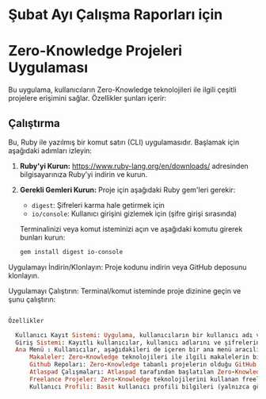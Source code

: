 # Şubat Ayı Çalışma Raporları için

# Zero-Knowledge Projeleri Uygulaması

Bu uygulama, kullanıcıların Zero-Knowledge teknolojileri ile ilgili çeşitli projelere erişimini sağlar. Özellikler şunları içerir:

## Çalıştırma

Bu, Ruby ile yazılmış bir komut satırı (CLI) uygulamasıdır. Başlamak için aşağıdaki adımları izleyin:

1. **Ruby'yi Kurun:** https://www.ruby-lang.org/en/downloads/ adresinden bilgisayarınıza Ruby'yi indirin ve kurun.

2. **Gerekli Gemleri Kurun:** Proje için aşağıdaki Ruby gem'leri gerekir:
   * `digest`: Şifreleri karma hale getirmek için
   * `io/console`: Kullanıcı girişini gizlemek için (şifre girişi sırasında)

   Terminalinizi veya komut isteminizi açın ve aşağıdaki komutu girerek bunları kurun:
   ```bash
   gem install digest io-console

Uygulamayı İndirin/Klonlayın: Proje kodunu indirin veya GitHub deposunu klonlayın.

Uygulamayı Çalıştırın: Terminal/komut isteminde proje dizinine geçin ve şunu çalıştırın:

  ```ruby main.rb

Özellikler

    Kullanıcı Kayıt Sistemi: Uygulama, kullanıcıların bir kullanıcı adı ve şifre oluşturmasına olanak tanır. Şifreler güvenlik için karma hale getirilir ve bir dosyada saklanır.
    Giriş Sistemi: Kayıtlı kullanıcılar, kullanıcı adlarını ve şifrelerini kullanarak giriş yapabilirler.
    Ana Menü : Kullanıcılar, aşağıdakileri de içeren bir ana menü aracılığıyla çeşitli projeleri keşfedebilirler:
        Makaleler: Zero-Knowledge teknolojileri ile ilgili makalelerin bir listesi (harici sitelere bağlantılar sağlar).
        Github Repoları: Zero-Knowledge tabanlı projelerin olduğu GitHub depolarının bir listesi (harici sitelere bağlantılar sağlar).
        Atlaspad Çalışmaları: Atlaspad tarafından başlatılan Zero-Knowledge projelerinin bir açıklaması.
        Freelance Projeler: Zero-Knowledge teknolojilerini kullanan freelance proje örnekleri.
        Kullanıcı Profili: Basit kullanıcı profili bilgileri (yalnızca görüntüleme, düzenleme yok).
